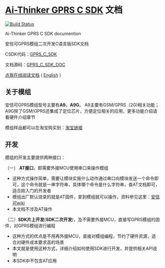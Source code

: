 [Ai-Thinker GPRS C SDK](https://github.com/Ai-Thinker-Open/GPRS-C-SDK) 文档
======

[![Build Status](https://travis-ci.org/Ai-Thinker-Open/GPRS_C_SDK_DOC.svg?branch=en)](https://travis-ci.org/Ai-Thinker-Open/GPRS_C_SDK_DOC)

Ai-Thinker GPRS C SDK documention

安信可GPRS模组二次开发C语言版SDK文档



CSDK代码：[GPRS_C_SDK](https://github.com/Ai-Thinker-Open/GPRS-C-SDK)

文档源码：[GPRS_C_SDK_DOC](https://github.com/Ai-Thinker-Open/GPRS_C_SDK_DOC)

[点我在线阅读文档](https://ai-thinker-open.github.io/GPRS_C_SDK_DOC/zh) ( [English](https://ai-thinker-open.github.io/GPRS_C_SDK_DOC/en) )




## 关于模组

安信可GPRS模组型号主要有**A9**，**A9G**。
A9主要有GSM/GPRS（2G)相关功能；A9G除了GSM/GPRS还集成了定位芯片，方便定位相关的应用，更多功能介绍请看硬件介绍章节

模组样品都可以在淘宝购买到：[淘宝链接](https://anxinke.taobao.com/category-1303500786.htm?spm=2013.1.w5002-16491372996.5.3c354c53OwDR7Y&search=y&catName=GPRS%C4%A3%D7%E9%C7%F8)

## 开发

模组的开发主要提供两种接口：

（一） **AT接口**，即需要外接MCU使用串口来操作模组
   * 这种方式操作简单，需要让模块实施什么动作通过串口向模块发送一个命令即可，这个命令就是一串字符串，具体哪个命令是什么字符串，查AT文档即可，适合刚入门的开发者
   * 模组出厂默认烧录的就是AT固件，拿到模组就可以操作，资料参见这里：[安信可wiki](http://wiki.ai-thinker.com/gprs)
   * 本文档不涉及AT操作

（二）**SDK片上开发**(**SDK二次开发**)，及不需要外接MCU，直接写GPRS模组的固件，对GPRS模组进行编程
   * 这种方式的优点是不用再外接MCU，直接对模组编程，节约了硬件资源，适合对硬件成本要求高的场景
   * 本文就是使用这种方式，详细介绍如何使用SDK进行开发，并提供相关API说明
   * 本SDK中不包含AT应用